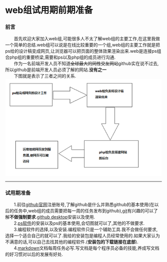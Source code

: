 web组试用期前期准备
=================
### 前言<br>
&emsp;&emsp;首先欢迎大家加入web组,可能很多人不太了解web组的主要工作,在这里我做一个简单的总结.web组可以说是在线比较重要的一个组,web组的主要工作就是把ps给的设计稿变成网页,让浏览器可以把页面的整体效果渲染出来.web是连接ps组合php组的重要桥梁,需要和ps以及php组的成员进行沟通.<br>
&emsp;&emsp;作为一名前端开发人员不知道~~全球最大的同性交友网站~~github实在说不过去,所以github是前端开发人员必须了解的网站.**没有之一**<br>
&emsp;&emsp;下图就是表示了三者之间的关系.
<img src="images/1.png"><hr>
### 试用期准备<br>
&emsp;&emsp;1.前往[github官网](https://github.com/)注册账号,了解github是什么并熟悉github的基本使用(在以后的任务中,web组的成员需要把每一周的任务发布到github),[git](https://www.liaoxuefeng.com/wiki/0013739516305929606dd18361248578c67b8067c8c017b000)有兴趣的可以了解**不做强制要求**.[github desktop](https://pan.baidu.com/s/1SZm-G7_LGEPS2rJ0DhWn7g)安装以及使用.<br>
&emsp;&emsp;2.[ps软件]()的安装以及ps的基本使用,会切图就可以了,其他的不做要求.<br>
&emsp;&emsp;3.编程软件的选择,以及安装.编程软件只是一个辅助工具.我不会做任何要求,选择一个适合自己的就可以了.我给的安装包是编程人员经常使用的.如果大家认为不满意的话,可以自己去找其他的编程软件.(**安装包的下载链接在底部**).<br>
&emsp;&emsp;4.[markdown](http://xianbai.me/learn-md/index.html)文档每周任务必写.写文档是每个程序员必备的技能,养成写文档的好习惯对以后的发展有好处.



